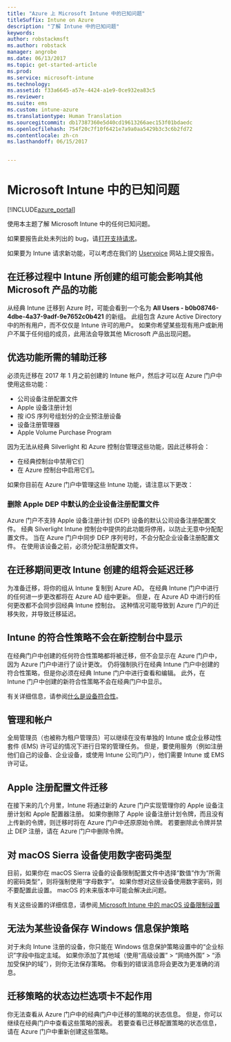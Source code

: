 ```yaml
---
title: "Azure 上 Microsoft Intune 中的已知问题"
titleSuffix: Intune on Azure
description: "了解 Intune 中的已知问题"
keywords: 
author: robstackmsft
ms.author: robstack
manager: angrobe
ms.date: 06/13/2017
ms.topic: get-started-article
ms.prod: 
ms.service: microsoft-intune
ms.technology: 
ms.assetid: f33a6645-a57e-4424-a1e9-0ce932ea83c5
ms.reviewer: 
ms.suite: ems
ms.custom: intune-azure
ms.translationtype: Human Translation
ms.sourcegitcommit: db17387360e5d40cd19613266aec153f01bdaedc
ms.openlocfilehash: 754f20c7f10f6421e7a9a0aa5429b3c3c6b2fd72
ms.contentlocale: zh-cn
ms.lasthandoff: 06/15/2017


---
```


# <a name="known-issues-in-microsoft-intune"></a>Microsoft Intune 中的已知问题


[!INCLUDE[azure_portal](./includes/azure_portal.md)]


使用本主题了解 Microsoft Intune 中的任何已知问题。

如果要报告此处未列出的 bug，请[打开支持请求](get-support.md)。

如果要为 Intune 请求新功能，可以考虑在我们的 [Uservoice](https://microsoftintune.uservoice.com/forums/291681-ideas/category/189016-azure-admin-console) 网站上提交报告。

## <a name="groups-created-by-intune-during-migration-might-affect-functionality-of-other-microsoft-products"></a>在迁移过程中 Intune 所创建的组可能会影响其他 Microsoft 产品的功能

从经典 Intune 迁移到 Azure 时，可能会看到一个名为 **All Users - b0b08746-4dbe-4a37-9adf-9e7652c0b421** 的新组。 此组包含 Azure Active Directory 中的所有用户，而不仅仅是 Intune 许可的用户。 如果你希望某些现有用户或新用户不属于任何组的成员，此用法会导致其他 Microsoft 产品出现问题。

## <a name="secondary-migration-required-for-select-capabilities"></a>优选功能所需的辅助迁移

必须先迁移在 2017 年 1 月之前创建的 Intune 帐户，然后才可以在 Azure 门户中使用这些功能：

- 公司设备注册配置文件
- Apple 设备注册计划
- 按 iOS 序列号组划分的企业预注册设备
- 设备注册管理器
- Apple Volume Purchase Program

因为无法从经典 Silverlight 和 Azure 控制台管理这些功能，因此迁移将会：
- 在经典控制台中禁用它们
- 在 Azure 控制台中启用它们。  

如果你目前在 Azure 门户中管理这些 Intune 功能，请注意以下更改：

### <a name="removes-default-corporate-device-enrollment-profiles-in-apple-dep"></a>删除 Apple DEP 中默认的企业设备注册配置文件
Azure 门户不支持 Apple 设备注册计划 (DEP) 设备的默认公司设备注册配置文件。 经典 Silverlight Intune 控制台中提供的此功能将停用，以防止无意中分配配置文件。 当在 Azure 门户中同步 DEP 序列号时，不会分配企业设备注册配置文件。 在使用该设备之前，必须分配注册配置文件。

## <a name="altering-groups-created-by-intune-during-migration-delays-migration"></a>在迁移期间更改 Intune 创建的组将会延迟迁移

为准备迁移，将你的组从 Intune 复制到 Azure AD。 在经典 Intune 门户中进行的任何进一步更改都将在 Azure AD 组中更新。 但是，在 Azure AD 中进行的任何更改都不会同步回经典 Intune 控制台。 这种情况可能导致到 Azure 门户的迁移失败，并导致迁移延迟。

## <a name="compliance-policies-from-intune-do-not-show-up-in-new-console"></a>Intune 的符合性策略不会在新控制台中显示

在经典门户中创建的任何符合性策略都将被迁移，但不会显示在 Azure 门户中，因为 Azure 门户中进行了设计更改。 仍将强制执行在经典 Intune 门户中创建的符合性策略，但是你必须在经典 Intune 门户中进行查看和编辑。
此外，在 Intune 门户中创建的新符合性策略不会在经典门户中显示。

有关详细信息，请参阅[什么是设备符合性](device-compliance.md)。

## <a name="administration-and-accounts"></a>管理和帐户

全局管理员（也被称为租户管理员）可以继续在没有单独的 Intune 或企业移动性套件 (EMS) 许可证的情况下进行日常的管理任务。 但是，要使用服务（例如注册他们自己的设备、企业设备，或使用 Intune 公司门户），他们需要 Intune 或 EMS 许可证。

## <a name="apple-enrollment-profile-migration"></a>Apple 注册配置文件迁移

在接下来的几个月里，Intune 将通过新的 Azure 门户实现管理你的 Apple 设备注册计划和 Apple 配置器注册。 如果你删除了 Apple 设备注册计划令牌，而且没有上传新的令牌，则迁移时将在 Azure 门户中还原原始令牌。 若要删除此令牌并禁止 DEP 注册，请在 Azure 门户中删除令牌。 

## <a name="using-the-numeric-password-type-with-macos-sierra-devices"></a>对 macOS Sierra 设备使用数字密码类型

目前，如果你在 macOS Sierra 设备的设备限制配置文件中选择“数值”作为“所需的密码类型”，则将强制使用“字母数字”。 如果你想对这些设备使用数字密码，则不要配置此设置。
macOS 的未来版本中可能会解决此问题。

有关这些设置的详细信息，请参阅[ Microsoft Intune 中的 macOS 设备限制设置](device-restrictions-macos.md)

## <a name="you-cannot-save-a-windows-information-protection-policy-for-some-devices"></a>无法为某些设备保存 Windows 信息保护策略

对于未向 Intune 注册的设备，你只能在 Windows 信息保护策略设置中的“企业标识”字段中指定主域。
如果你添加了其他域（使用“高级设置” > “网络外围” > “添加受保护的域”），则你无法保存策略。 你看到的错误消息将会更改为更准确的消息。

## <a name="status-blades-for-migrated-policies-do-not-work"></a>迁移策略的状态边栏选项卡不起作用

你无法查看从 Azure 门户中的经典门户中迁移的策略的状态信息。 但是，你可以继续在经典门户中查看这些策略的报表。
若要查看已迁移配置策略的状态信息，请在 Azure 门户中重新创建这些策略。

